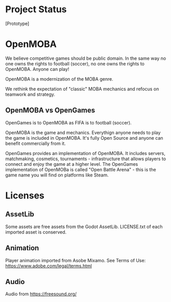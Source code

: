 # Project Status
[Prototype]

# OpenMOBA
We believe competitive games should be public domain. In the same way no one owns the rights to football (soccer), no one owns the rights to OpenMOBA. Anyone can play!

OpenMOBA is a modernization of the MOBA genre. 

We rethink the expectation of "classic" MOBA mechanics and refocus on teamwork and strategy.


## OpenMOBA vs OpenGames
OpenGames is to OpenMOBA as FIFA is to football (soccer).

OpenMOBA is the game and mechanics. Everythign anyone needs to play the game is included in OpenMOBA. It's fully Open Source and anyone can benefit commercially from it.

OpenGames provides an implementation of OpenMOBA. It includes servers, matchmaking, cosmetics, tournaments - infrastructure that allows players to connect and enjoy the game at a higher level. The OpenGames implementation of OpenMOBa is called "Open Battle Arena" - this is the game name you will find on platforms like Steam.

# Licenses

## AssetLib
Some assets are free assets from the Godot AssetLib. LICENSE.txt of each imported asset is conserved. 

## Animation
Player animation imported from Asobe Mixamo. See Terms of Use: https://www.adobe.com/legal/terms.html 

## Audio
Audio from https://freesound.org/